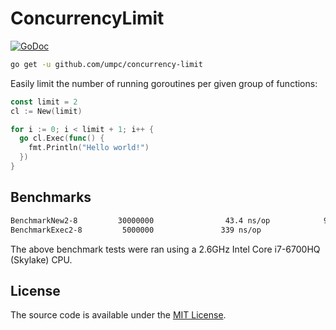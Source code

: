 # ConcurrencyLimit

[![GoDoc](https://godoc.org/github.com/umpc/concurrency-limit?status.svg)](https://godoc.org/github.com/umpc/concurrency-limit)

```sh
go get -u github.com/umpc/concurrency-limit
```

Easily limit the number of running goroutines per given group of functions:

```go
const limit = 2
cl := New(limit)

for i := 0; i < limit + 1; i++ {
  go cl.Exec(func() {
    fmt.Println("Hello world!")
  })
}
```

## Benchmarks

```sh
BenchmarkNew2-8         30000000                43.4 ns/op            96 B/op          1 allocs/op
BenchmarkExec2-8         5000000               339 ns/op               0 B/op          0 allocs/op
```

The above benchmark tests were ran using a 2.6GHz Intel Core i7-6700HQ (Skylake) CPU.

## License

The source code is available under the [MIT License](https://opensource.org/licenses/MIT).
